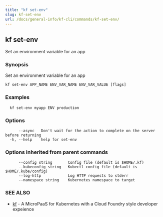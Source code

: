 ```yaml
---
title: "kf set-env"
slug: kf-set-env
url: /docs/general-info/kf-cli/commands/kf-set-env/
---
```

## kf set-env

Set an environment variable for an app

### Synopsis

Set an environment variable for an app

```
kf set-env APP_NAME ENV_VAR_NAME ENV_VAR_VALUE [flags]
```

### Examples

```
  kf set-env myapp ENV production
```

### Options

```
      --async   Don't wait for the action to complete on the server before returning
  -h, --help    help for set-env
```

### Options inherited from parent commands

```
      --config string       Config file (default is $HOME/.kf)
      --kubeconfig string   Kubectl config file (default is $HOME/.kube/config)
      --log-http            Log HTTP requests to stderr
      --namespace string    Kubernetes namespace to target
```

### SEE ALSO

* [kf](/docs/general-info/kf-cli/commands/kf/)	 - A MicroPaaS for Kubernetes with a Cloud Foundry style developer expeience

